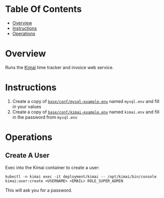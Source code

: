 # Table Of Contents
- [Overview](#overview)
- [Instructions](#instructions)
- [Operations](#operations)

# Overview
Runs the [Kimai](https://www.kimai.org) time tracker and invoice web service.

# Instructions
1. Create a copy of [`base/conf/mysql-example.env`](./base/conf/mysql-example.env) named `mysql.env` and fill in your values
2. Create a copy of [`base/conf/kimai-example.env`](./base/conf/kimai-example.env) named `kimai.env` and fill in the password from `mysql.env`

# Operations
## Create A User
Exec into the Kimai container to create a user:

```
kubectl -n kimai exec -it deployment/kimai -- /opt/kimai/bin/console kimai:user:create <USERNAME> <EMAIL> ROLE_SUPER_ADMIN
```

This will ask you for a password.